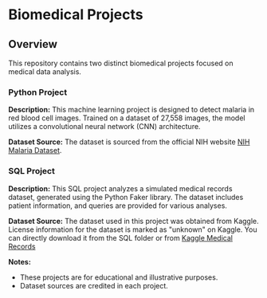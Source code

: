 # Biomedical Projects

## Overview

This repository contains two distinct biomedical projects focused on medical data analysis.

### Python Project

**Description:**
This machine learning project is designed to detect malaria in red blood cell images. Trained on a dataset of 27,558 images, the model utilizes a convolutional neural network (CNN) architecture.

**Dataset Source:**
The dataset is sourced from the official NIH website [NIH Malaria Dataset](https://ceb.nlm.nih.gov/repositories/malaria-datasets/).

### SQL Project

**Description:**
This SQL project analyzes a simulated medical records dataset, generated using the Python Faker library. The dataset includes patient information, and queries are provided for various analyses.

**Dataset Source:**
The dataset used in this project was obtained from Kaggle. License information for the dataset is marked as "unknown" on Kaggle.
You can directly download it from the SQL folder or from [Kaggle Medical Records](https://www.kaggle.com/datasets/cankatsrc/medical-records-dataset?resource=download) 

**Notes:**
- These projects are for educational and illustrative purposes.
- Dataset sources are credited in each project.

